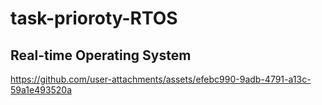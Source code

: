 ﻿# task-prioroty-RTOS
## Real-time Operating System

https://github.com/user-attachments/assets/efebc990-9adb-4791-a13c-59a1e493520a
